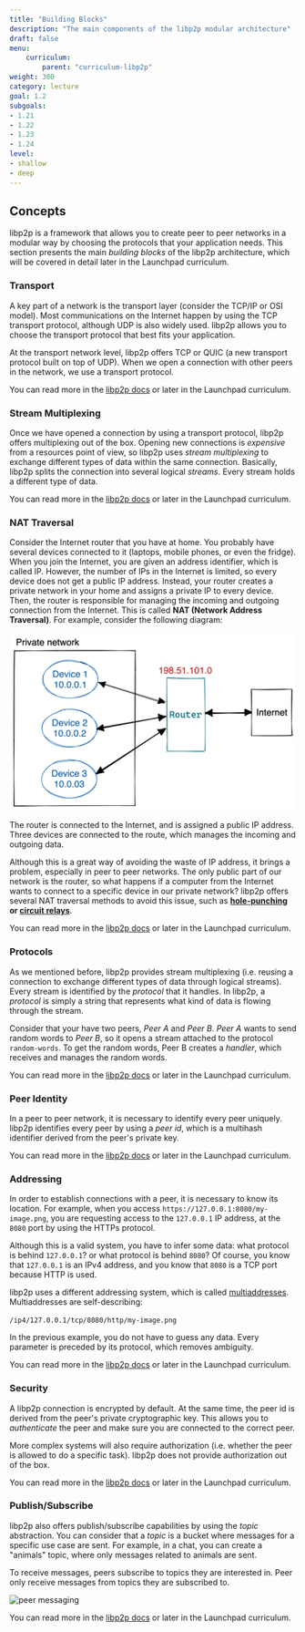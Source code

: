 ```yaml
---
title: "Building Blocks"
description: "The main components of the libp2p modular architecture"
draft: false
menu:
    curriculum:
        parent: "curriculum-libp2p"
weight: 300
category: lecture
goal: 1.2
subgoals:
- 1.21
- 1.22
- 1.23
- 1.24
level:
- shallow
- deep
---
```


## Concepts

libp2p is a framework that allows you to create peer to peer networks in a modular way by choosing the protocols that your application needs.
This section presents the main _building blocks_ of the libp2p architecture, which will be covered in detail later in the Launchpad curriculum.

### Transport

A key part of a network is the transport layer (consider the TCP/IP or OSI model). Most communications on the Internet happen by using the TCP transport protocol, although UDP is also widely used.
libp2p allows you to choose the transport protocol that best fits your application.

At the transport network level, libp2p offers TCP or QUIC (a new transport protocol built on top of UDP). When we open a connection with other peers in the network, we use a transport protocol.

You can read more in the [libp2p docs](https://docs.libp2p.io/concepts/transports/) or later in the Launchpad curriculum.

### Stream Multiplexing

Once we have opened a connection by using a transport protocol, libp2p offers multiplexing out of the box.
Opening new connections is _expensive_ from a resources point of view, so libp2p uses _stream multiplexing_ to exchange different types of data within the same connection.
Basically, libp2p splits the connection into several logical _streams_. Every stream holds a different type of data.

You can read more in the [libp2p docs](https://docs.libp2p.io/concepts/multiplex/) or later in the Launchpad curriculum.

### NAT Traversal

Consider the Internet router that you have at home. You probably have several devices connected to it (laptops, mobile phones, or even the fridge).
When you join the Internet, you are given an address identifier, which is called IP.
However, the number of IPs in the Internet is limited, so every device does not get a public IP address.
Instead, your router creates a private network in your home and assigns a private IP to every device. Then, the router is responsible for managing the incoming and outgoing connection from the Internet.
This is called **NAT (Network Address Traversal)**. For example, consider the following diagram:

![NAT example](nat.png)

The router is connected to the Internet, and is assigned a public IP address. Three devices are connected to the route, which manages the incoming and outgoing data.

Although this is a great way of avoiding the waste of IP address, it brings a problem, especially in peer to peer networks.
The only public part of our network is the router, so what happens if a computer from the Internet wants to connect to a specific device in our private network?
libp2p offers several NAT traversal methods to avoid this issue, such as **[hole-punching](https://docs.libp2p.io/concepts/nat/hole-punching/) or [circuit relays](https://docs.libp2p.io/concepts/nat/circuit-relay/)**.

You can read more in the [libp2p docs](https://docs.libp2p.io/concepts/nat/) or later in the Launchpad curriculum.

### Protocols

As we mentioned before, libp2p provides stream multiplexing (i.e. reusing a connection to exchange different types of data through logical streams).
Every stream is identified by the _protocol_ that it handles. In libp2p, a _protocol_ is simply a string that represents what kind of data is flowing through the stream.

Consider that your have two peers, _Peer A_ and _Peer B_. _Peer A_ wants to send random words to _Peer B_, so it opens a stream attached to the protocol `random-words`.
To get the random words, Peer B creates a _handler_, which receives and manages the random words.

You can read more in the [libp2p docs](https://docs.libp2p.io/concepts/protocols/#what-is-a-libp2p-protocol) or later in the Launchpad curriculum.

### Peer Identity

In a peer to peer network, it is necessary to identify every peer uniquely.
libp2p identifies every peer by using a _peer id_, which is a multihash identifier derived from the peer's private key.

You can read more in the [libp2p docs](https://docs.libp2p.io/concepts/peer-id/) or later in the Launchpad curriculum.

### Addressing

In order to establish connections with a peer, it is necessary to know its location.
For example, when you access `https://127.0.0.1:8080/my-image.png`, you are requesting access to the `127.0.0.1` IP address, at the `8080` port by using the HTTPs protocol.

Although this is a valid system, you have to infer some data: what protocol is behind `127.0.0.1`? or what protocol is behind `8080`?
Of course, you know that `127.0.0.1` is an IPv4 address, and you know that `8080` is a TCP port because HTTP is used.

libp2p uses a different addressing system, which is called [multiaddresses](https://github.com/multiformats/multiaddr). Multiaddresses are self-describing:

`/ip4/127.0.0.1/tcp/8080/http/my-image.png`

In the previous example, you do not have to guess any data. Every parameter is preceded by its protocol, which removes ambiguity.

You can read more in the [libp2p docs](https://docs.libp2p.io/concepts/addressing/) or later in the Launchpad curriculum.

### Security

A libp2p connection is encrypted by default. At the same time, the peer id is derived from the peer's private cryptographic key.
This allows you to _authenticate_ the peer and make sure you are connected to the correct peer.

More complex systems will also require authorization (i.e. whether the peer is allowed to do a specific task). libp2p does not provide authorization out of the box.

You can read more in the [libp2p docs](https://docs.libp2p.io/concepts/security/security-considerations/) or later in the Launchpad curriculum.

### Publish/Subscribe

libp2p also offers publish/subscribe capabilities by using the _topic_ abstraction.
You can consider that a _topic_ is a bucket where messages for a specific use case are sent.
For example, in a chat, you can create a "animals" topic, where only messages related to animals are sent.

To receive messages, peers subscribe to topics they are interested in. Peer only receive messages from topics they are subscribed to.

![peer messaging](peering.png)

You can read more in the [libp2p docs](https://docs.libp2p.io/concepts/publish-subscribe/) or later in the Launchpad curriculum.
